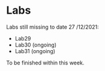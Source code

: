 # Labs

Labs still missing to date 27
/12/2021:
- Lab29
- Lab30 (ongoing)
- Lab31 (ongoing)

To be finished within this week.
